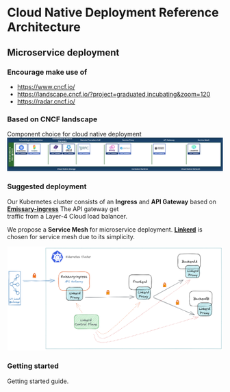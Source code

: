 # Cloud Native Deployment Reference Architecture

## Microservice deployment

### Encourage make use of
- https://www.cncf.io/
- https://landscape.cncf.io/?project=graduated,incubating&zoom=120
- https://radar.cncf.io/

### Based on CNCF landscape

Component choice for cloud native deployment
!["microservice-deployment.png"](./images/cncf-landscape.png)

### Suggested deployment

Our Kubernetes cluster consists of an **Ingress** and **API Gateway** based on **[Emissary-ingress](https://www.getambassador.io/products/api-gateway/)** The API gateway get  
traffic from a Layer-4 Cloud load balancer.

We propose a **Service Mesh** for microservice deployment. **[Linkerd](https://linkerd.io/)** is chosen for service mesh due to its simplicity. 

!["microservice-deployment.png"](./images/microservice-deployment.png)

### Getting started

Getting started guide.